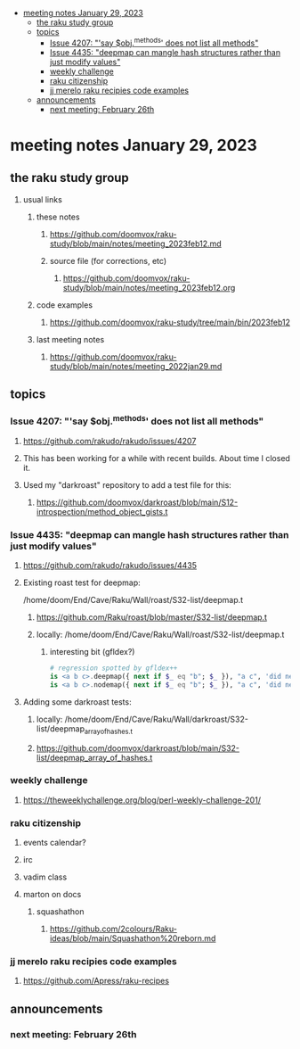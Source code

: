 - [meeting notes January 29, 2023](#org6de3cf5)
  - [the raku study group](#org1f4b70b)
  - [topics](#org15ef2be)
    - [Issue 4207: "'say $obj.<sup>methods</sup>' does not list all methods"](#org4c75853)
    - [Issue 4435: "deepmap can mangle hash structures rather than just modify values"](#org0ba87bb)
    - [weekly challenge](#org9385d78)
    - [raku citizenship](#orgc183a26)
    - [jj merelo raku recipies code examples](#orgb7a555a)
  - [announcements](#org3639e0c)
    - [next meeting: February 26th](#org665d6fb)


<a id="org6de3cf5"></a>

# meeting notes January 29, 2023


<a id="org1f4b70b"></a>

## the raku study group

1.  usual links

    1.  these notes
    
        1.  <https://github.com/doomvox/raku-study/blob/main/notes/meeting_2023feb12.md>
        
        2.  source file (for corrections, etc)
        
            1.  <https://github.com/doomvox/raku-study/blob/main/notes/meeting_2023feb12.org>
    
    2.  code examples
    
        1.  <https://github.com/doomvox/raku-study/tree/main/bin/2023feb12>
    
    3.  last meeting notes
    
        1.  <https://github.com/doomvox/raku-study/blob/main/notes/meeting_2022jan29.md>


<a id="org15ef2be"></a>

## topics


<a id="org4c75853"></a>

### Issue 4207: "'say $obj.<sup>methods</sup>' does not list all methods"

1.  <https://github.com/rakudo/rakudo/issues/4207>

2.  This has been working for a while with recent builds.  About time I closed it.

3.  Used my "darkroast" repository to add a test file for this:

    1.  <https://github.com/doomvox/darkroast/blob/main/S12-introspection/method_object_gists.t>


<a id="org0ba87bb"></a>

### Issue 4435: "deepmap can mangle hash structures rather than just modify values"

1.  <https://github.com/rakudo/rakudo/issues/4435>

2.  Existing roast test for deepmap:

    /home/doom/End/Cave/Raku/Wall/roast/S32-list/deepmap.t
    
    1.  <https://github.com/Raku/roast/blob/master/S32-list/deepmap.t>
    
    2.  locally: /home/doom/End/Cave/Raku/Wall/roast/S32-list/deepmap.t
    
        1.  interesting bit (gfldex?)
        
            ```raku
            # regression spotted by gfldex++
            is <a b c>.deepmap({ next if $_ eq "b"; $_ }), "a c", 'did next work';
            is <a b c>.nodemap({ next if $_ eq "b"; $_ }), "a c", 'did next work';
            ```

3.  Adding some darkroast tests:

    1.  locally: /home/doom/End/Cave/Raku/Wall/darkroast/S32-list/deepmap<sub>array</sub><sub>of</sub><sub>hashes.t</sub>
    
    2.  <https://github.com/doomvox/darkroast/blob/main/S32-list/deepmap_array_of_hashes.t>


<a id="org9385d78"></a>

### weekly challenge

1.  <https://theweeklychallenge.org/blog/perl-weekly-challenge-201/>


<a id="orgc183a26"></a>

### raku citizenship

1.  events calendar?

2.  irc

3.  vadim class

4.  marton on docs

    1.  squashathon
    
        1.  <https://github.com/2colours/Raku-ideas/blob/main/Squashathon%20reborn.md>


<a id="orgb7a555a"></a>

### jj merelo raku recipies code examples

1.  <https://github.com/Apress/raku-recipes>


<a id="org3639e0c"></a>

## announcements


<a id="org665d6fb"></a>

### next meeting: February 26th
